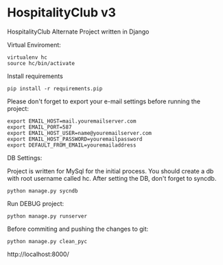 HospitalityClub v3
==================

HospitalityClub Alternate Project written in Django

Virtual Enviroment:
 
    virtualenv hc
    source hc/bin/activate
    
Install requirements

    pip install -r requirements.pip

Please don't forget to export your e-mail settings before running the project:

    export EMAIL_HOST=mail.youremailserver.com
    export EMAIL_PORT=587
    export EMAIL_HOST_USER=name@youremailserver.com
    export EMAIL_HOST_PASSWORD=youremailpassword
    export DEFAULT_FROM_EMAIL=youremailaddress
    
DB Settings:

Project is written for MySql for the initial process. You should create a db with root username called hc. After setting the DB, don't forget to syncdb.

    python manage.py sycndb

Run DEBUG project:
 
    python manage.py runserver


Before commiting and pushing the changes to git:

    python manage.py clean_pyc

http://localhost:8000/